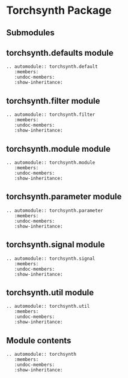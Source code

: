 Torchsynth Package
==================

Submodules
----------

torchsynth.defaults module
--------------------------

```eval_rst
.. automodule:: torchsynth.default
   :members:
   :undoc-members:
   :show-inheritance:
```

torchsynth.filter module
------------------------

```eval_rst
.. automodule:: torchsynth.filter
   :members:
   :undoc-members:
   :show-inheritance:
```

torchsynth.module module
------------------------

```eval_rst
.. automodule:: torchsynth.module
   :members:
   :undoc-members:
   :show-inheritance:
```

torchsynth.parameter module
---------------------------

```eval_rst
.. automodule:: torchsynth.parameter
   :members:
   :undoc-members:
   :show-inheritance:
```

torchsynth.signal module
------------------------

```eval_rst
.. automodule:: torchsynth.signal
   :members:
   :undoc-members:
   :show-inheritance:
```

torchsynth.util module
----------------------

```eval_rst
.. automodule:: torchsynth.util
   :members:
   :undoc-members:
   :show-inheritance:
```

Module contents
---------------

```eval_rst
.. automodule:: torchsynth
   :members:
   :undoc-members:
   :show-inheritance:
```